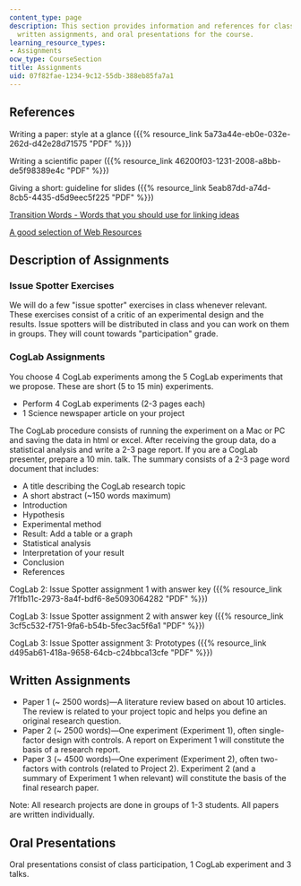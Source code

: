 ```yaml
---
content_type: page
description: This section provides information and references for class exercises,
  written assignments, and oral presentations for the course.
learning_resource_types:
- Assignments
ocw_type: CourseSection
title: Assignments
uid: 07f82fae-1234-9c12-55db-388eb85fa7a1
---
```


References
----------

Writing a paper: style at a glance ({{% resource_link 5a73a44e-eb0e-032e-262d-d42e28d71575 "PDF" %}})

Writing a scientific paper ({{% resource_link 46200f03-1231-2008-a8bb-de5f98389e4c "PDF" %}})

Giving a short: guideline for slides ({{% resource_link 5eab87dd-a74d-8cb5-4435-d5d9eec5f225 "PDF" %}})

[Transition Words - Words that you should use for linking ideas](http://larae.net/write/transition.html)

[A good selection of Web Resources](http://www.scholarpedia.org/article/Main_Page)

Description of Assignments
--------------------------

### Issue Spotter Exercises

We will do a few "issue spotter" exercises in class whenever relevant. These exercises consist of a critic of an experimental design and the results. Issue spotters will be distributed in class and you can work on them in groups. They will count towards "participation" grade.

### CogLab Assignments

You choose 4 CogLab experiments among the 5 CogLab experiments that we propose. These are short (5 to 15 min) experiments.

*   Perform 4 CogLab experiments (2-3 pages each)
*   1 Science newspaper article on your project

The CogLab procedure consists of running the experiment on a Mac or PC and saving the data in html or excel. After receiving the group data, do a statistical analysis and write a 2-3 page report. If you are a CogLab presenter, prepare a 10 min. talk. The summary consists of a 2-3 page word document that includes:

*   A title describing the CogLab research topic
*   A short abstract (~150 words maximum)
*   Introduction
*   Hypothesis
*   Experimental method
*   Result: Add a table or a graph
*   Statistical analysis
*   Interpretation of your result
*   Conclusion
*   References

CogLab 2: Issue Spotter assignment 1 with answer key ({{% resource_link 7f1fb11c-2973-8a4f-bdf6-8e5093064282 "PDF" %}})

CogLab 3: Issue Spotter assignment 2 with answer key ({{% resource_link 3cf5c532-f751-9fa6-b54b-5fec3ac5f6a1 "PDF" %}})

CogLab 3: Issue Spotter assignment 3: Prototypes ({{% resource_link d495ab61-418a-9658-64cb-c24bbca13cfe "PDF" %}})

Written Assignments
-------------------

*   Paper 1 (~ 2500 words)—A literature review based on about 10 articles. The review is related to your project topic and helps you define an original research question.
*   Paper 2 (~ 2500 words)—One experiment (Experiment 1), often single-factor design with controls. A report on Experiment 1 will constitute the basis of a research report.
*   Paper 3 (~ 4500 words)—One experiment (Experiment 2), often two-factors with controls (related to Project 2). Experiment 2 (and a summary of Experiment 1 when relevant) will constitute the basis of the final research paper.

Note: All research projects are done in groups of 1-3 students. All papers are written individually.

Oral Presentations
------------------

Oral presentations consist of class participation, 1 CogLab experiment and 3 talks.